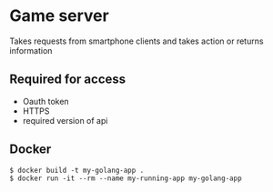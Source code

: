 # Game server

Takes requests from smartphone clients and takes action or returns information

## Required for access

- Oauth token
- HTTPS
- required version of api

## Docker

```
$ docker build -t my-golang-app .
$ docker run -it --rm --name my-running-app my-golang-app
```
